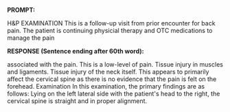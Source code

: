 **PROMPT:**

H&P EXAMINATION This is a follow-up visit from prior encounter for back pain. The patient is continuing physicial therapy and OTC medications to manage the pain

**RESPONSE (Sentence ending after 60th word):**

associated with the pain. This is a low-level of pain. Tissue injury in muscles and ligaments. Tissue injury of the neck itself. This appears to primarily affect the cervical spine as there is no evidence that the pain is felt on the forehead. Examination  In this examination, the primary findings are as follows:  Lying on the left lateral side with the patient's head to the right, the cervical spine is straight and in proper alignment. 